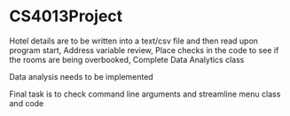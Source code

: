 # CS4013Project

Hotel details are to be written into a text/csv file and then read upon program start,
Address variable review,
Place checks in the code to see if the rooms are being overbooked,
Complete Data Analytics class

Data analysis needs to be implemented

Final task is to check command line arguments and streamline menu class and code